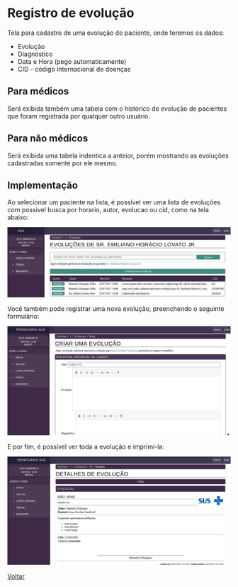 # Registro de evolução

Tela para cadastro de uma evolução do paciente, onde teremos os dados:

* Evolução
* Diagnóstico
* Data e Hora (pego automaticamente)
* CID - código internacional de doenças

## Para médicos

Será exibida também uma tabela com o histórico de evolução de pacientes que foram registrada por qualquer outro usuário.

## Para não médicos

Será exibida uma tabela indentica a anteior, porém mostrando as evoluções cadastradas somente por ele mesmo.

## Implementação

Ao selecionar um paciente na lista, é possível ver uma lista de evoluções com possivel busca por horario, autor, evolucao ou cid, como na tela abaixo:

![Tela](./img/lista-evolucao.jpeg?raw=true)

Você também pode registrar uma nova evolução, preenchendo o seguinte formulário:

![Tela](./img/cadastro-evolucao.jpeg?raw=true)

E por fim, é possível ver toda a evolução e imprimi-la:

![Tela](./img/gerencia-evolucao.jpeg?raw=true)

[Voltar](../README.md) 